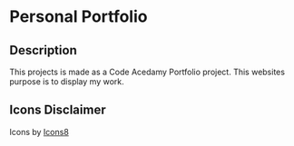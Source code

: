 # Personal Portfolio 

## Description 
This projects is made as a Code Acedamy Portfolio project. This websites purpose is to display my work. 

## Icons Disclaimer 
 Icons by [Icons8](https://icons8.de/)